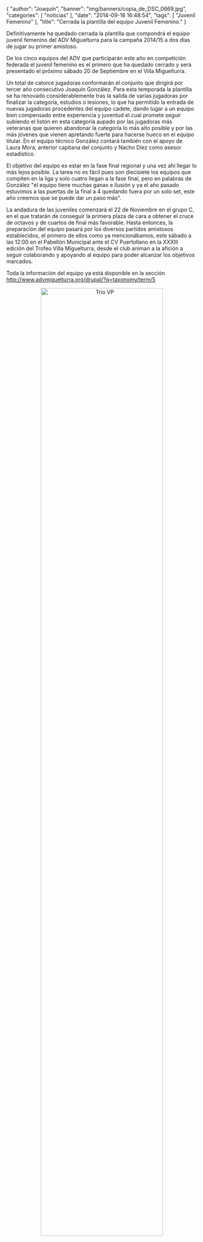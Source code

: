 {
  "author": "Joaquín", 
  "banner": "img/banners/copia_de_DSC_0669.jpg", 
  "categories": [
    "noticias"
  ], 
  "date": "2014-09-18 16:48:54", 
  "tags": [
    "Juvenil Femenino"
  ], 
  "title": "Cerrada la plantilla del equipo Juvenil Femenino."
}

Definitivamente ha quedado cerrada la plantilla que compondrá el equipo juvenil femenino del ADV Miguelturra para la campaña 2014/15 a dos días de jugar su primer amistoso.

De los cinco equipos del ADV que participarán este año en competición federada el juvenil femenino es el primero que ha quedado cerrado y será presentado el próximo sábado 20 de Septiembre en el Villa Miguelturra.

Un total de catorce jugadoras conformarán el conjunto que dirigirá por tercer año consecutivo Joaquín González. Para esta temporada la plantilla se ha renovado considerablemente tras la salida de varias jugadoras por finalizar la categoría, estudios o lesiones, lo que ha permitido la entrada de nuevas jugadoras procedentes del equipo cadete, dando lugar a un equipo bien compensado entre experiencia y juventud el cual promete seguir subiendo el listón en esta categoría aupado por las jugadoras más veteranas que quieren abandonar la categoría lo más alto posible y por las más jóvenes que vienen apretando fuerte para hacerse hueco en el equipo titular. En el equipo técnico González contará también con el apoyo de Laura Mora, anterior capitana del conjunto y Nacho Díez como asesor estadístico.

El objetivo del equipo es estar en la fase final regional y una vez ahí llegar lo más lejos posible. La tarea no es fácil pues son diecisiete los equipos que compiten en la liga y solo cuatro llegan a la fase final, pero en palabras de González "el equipo tiene muchas ganas e ilusión y ya el año pasado estuvimos a las puertas de la final a 4 quedando fuera por un solo set, este año creemos que se puede dar un paso más".

La andadura de las juveniles comenzará el 22 de Noviembre en el grupo C, en el que tratarán de conseguir la primera plaza de cara a obtener el cruce de octavos y de cuartos de final más favorable. Hasta entonces, la preparación del equipo pasará por los diversos partidos amistosos establecidos, el primero de ellos como ya mencionábamos, este sábado a las 12:00 en el Pabellón Municipal ante el CV Puertollano en la XXXIII edición del Trofeo Villa Miguelturra, desde el club animan a la afición a seguir colaborando y apoyando al equipo para poder alcanzar los objetivos marcados.

Toda la información del equipo ya está disponible en la sección http://www.advmiguelturra.org/drupal/?q=taxonomy/term/5


<center>
<a target="_new" href="http://www.advmiguelturra.org/img/banners/copia%20de%20DSC_0669.jpg"> 
<img alt="Trio VP" width="80%" align="center" src="http://www.advmiguelturra.org/img/banners/copia%20de%20DSC_0669.jpg"/> </a> </center>

